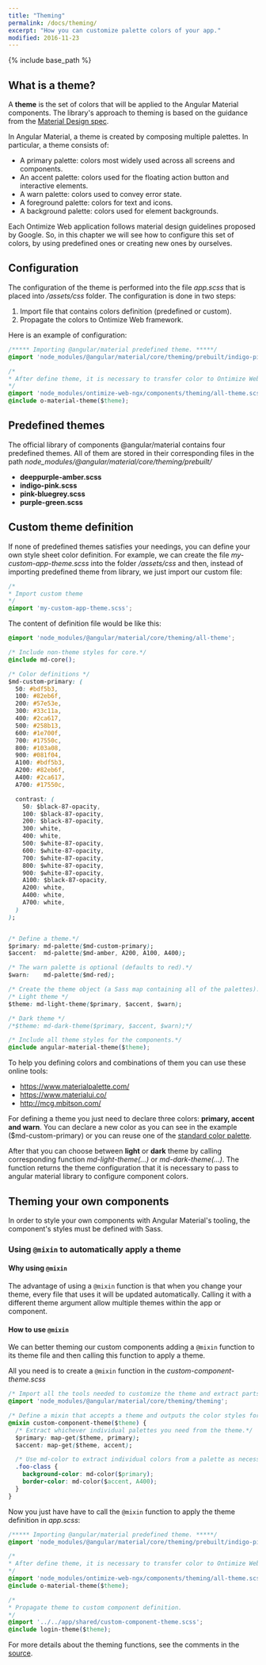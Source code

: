 ```yaml
---
title: "Theming"
permalink: /docs/theming/
excerpt: "How you can customize palette colors of your app."
modified: 2016-11-23
---
```


{% include base_path %}

## What is a theme?
A **theme** is the set of colors that will be applied to the Angular Material components. The
library's approach to theming is based on the guidance from the [Material Design spec][1].

In Angular Material, a theme is created by composing multiple palettes. In particular,
a theme consists of:

* A primary palette: colors most widely used across all screens and components.
* An accent palette: colors used for the floating action button and interactive elements.
* A warn palette: colors used to convey error state.
* A foreground palette: colors for text and icons.
* A background palette: colors used for element backgrounds.

[1]: https://material.google.com/style/color.html#color-color-palette

Each Ontimize Web application follows material design guidelines proposed by Google. So, in this chapter we will see how to configure this set of colors,
 by using predefined ones or creating new ones by ourselves.


## Configuration

The configuration of the theme is performed into the file *app.scss* that is placed into */assets/css* folder. The configuration is done in two steps:

1. Import file that contains colors definition (predefined or custom).
2. Propagate the colors to Ontimize Web framework.

Here is an example of configuration:

```css
/***** Importing @angular/material predefined theme. *****/
@import 'node_modules/@angular/material/core/theming/prebuilt/indigo-pink.scss';

/*
* After define theme, it is necessary to transfer color to Ontimize Web framework
*/
@import 'node_modules/ontimize-web-ngx/components/theming/all-theme.scss';
@include o-material-theme($theme);

```

## Predefined themes

The official library of components @angular/material contains four predefined themes. All of them
are stored in their corresponding files in the path *node_modules/@angular/material/core/theming/prebuilt/*

* **deeppurple-amber.scss**
* **indigo-pink.scss**
* **pink-bluegrey.scss**
* **purple-green.scss**


## Custom theme definition

If none of predefined themes satisfies your needings, you can define your own style sheet color definition. For example, we
can create the file *my-custom-app-theme.scss* into the folder */assets/css* and then, instead of importing predefined theme
from library, we just import our custom file:

```css
/*
* Import custom theme
*/
@import 'my-custom-app-theme.scss';

```

The content of definition file would be like this:

```css
@import 'node_modules/@angular/material/core/theming/all-theme';

/* Include non-theme styles for core.*/
@include md-core();

/* Color definitions */
$md-custom-primary: (
  50: #bdf5b3,
  100: #82eb6f,
  200: #57e53e,
  300: #33c11a,
  400: #2ca617,
  500: #258b13,
  600: #1e700f,
  700: #17550c,
  800: #103a08,
  900: #081f04,
  A100: #bdf5b3,
  A200: #82eb6f,
  A400: #2ca617,
  A700: #17550c,

  contrast: (
    50: $black-87-opacity,
    100: $black-87-opacity,
    200: $black-87-opacity,
    300: white,
    400: white,
    500: $white-87-opacity,
    600: $white-87-opacity,
    700: $white-87-opacity,
    800: $white-87-opacity,
    900: $white-87-opacity,
    A100: $black-87-opacity,
    A200: white,
    A400: white,
    A700: white,
  )
);


/* Define a theme.*/
$primary: md-palette($md-custom-primary);
$accent:  md-palette($md-amber, A200, A100, A400);

/* The warn palette is optional (defaults to red).*/
$warn:    md-palette($md-red);

/* Create the theme object (a Sass map containing all of the palettes). */
/* Light theme */
$theme: md-light-theme($primary, $accent, $warn);

/* Dark theme */
/*$theme: md-dark-theme($primary, $accent, $warn);*/

/* Include all theme styles for the components.*/
@include angular-material-theme($theme);


```

To help you defining colors and combinations of them you can use these online tools:

* <a href="https://www.materialpalette.com/">https://www.materialpalette.com/</a>
* <a href="https://www.materialui.co/">https://www.materialui.co/</a>
* <a href="http://mcg.mbitson.com/">http://mcg.mbitson.com/</a>

For defining a theme you just need to declare three colors: **primary, accent and warn**. You can declare a new color
as you can see in the example ($md-custom-primary) or you can reuse one of the [standard color palette][1].

After that you can choose between **light** or **dark** theme by calling corresponding function *md-light-theme(...)* or *md-dark-theme(...)*. The function returns
the theme configuration that it is necessary to pass to angular material library to configure component colors.


## Theming your own components
In order to style your own components with Angular Material's tooling, the component's styles must be defined with Sass.

### Using `@mixin` to automatically apply a theme

#### Why using `@mixin`
The advantage of using a `@mixin` function is that when you change your theme, every file that uses it will be updated automatically.
Calling it with a different theme argument allow multiple themes within the app or component.

#### How to use `@mixin`
We can better theming our custom components adding a `@mixin` function to its theme file and then calling this function to apply a theme.

All you need is to create a `@mixin` function in the *custom-component-theme.scss*

```css
/* Import all the tools needed to customize the theme and extract parts of it*/
@import 'node_modules/@angular/material/core/theming/theming';

/* Define a mixin that accepts a theme and outputs the color styles for the component.*/
@mixin custom-component-theme($theme) {
  /* Extract whichever individual palettes you need from the theme.*/
  $primary: map-get($theme, primary);
  $accent: map-get($theme, accent);

  /* Use md-color to extract individual colors from a palette as necessary.*/
  .foo-class {
    background-color: md-color($primary);
    border-color: md-color($accent, A400);
  }
}
```
Now you just have have to call the `@mixin` function to apply the theme definition in *app.scss*:

```css
/***** Importing @angular/material predefined theme. *****/
@import 'node_modules/@angular/material/core/theming/prebuilt/indigo-pink.scss';

/*
* After define theme, it is necessary to transfer color to Ontimize Web framework
*/
@import 'node_modules/ontimize-web-ngx/components/theming/all-theme.scss';
@include o-material-theme($theme);

/*
* Propagate theme to custom component definition.
*/
@import '../../app/shared/custom-component-theme.scss';
@include login-theme($theme);
```

For more details about the theming functions, see the comments in the
[source](https://github.com/angular/material2/blob/master/src/lib/core/theming/_theming.scss).

